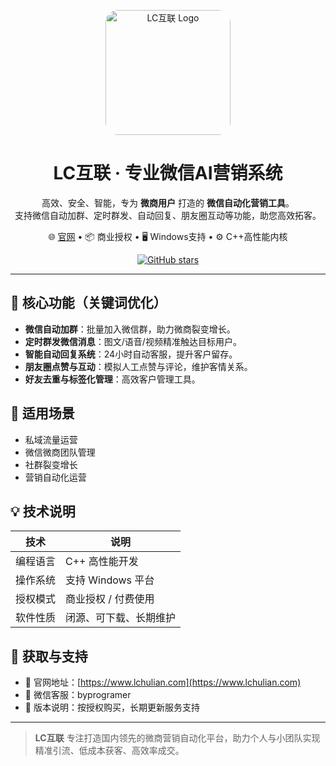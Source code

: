 <p align="center">
  <img src="https://lchulian.com/_nuxt/logo.CE-vU1K-.png" alt="LC互联 Logo" width="200" style="border-radius: 20px;" />
</p>

<h1 align="center">LC互联 · 专业微信AI营销系统</h1>

<p align="center">
  高效、安全、智能，专为 <strong>微商用户</strong> 打造的 <strong>微信自动化营销工具</strong>。<br>
  支持微信自动加群、定时群发、自动回复、朋友圈互动等功能，助您高效拓客。
</p>

<p align="center">
  🌐 <a href="https://www.lchulian.com">官网</a> • 📦 商业授权 • 🖥️ Windows支持 • ⚙️ C++高性能内核
</p>

<p align="center">
  <a href="https://github.com/jpk010820/lchulian/stargazers">
    <img src="https://img.shields.io/github/stars/jpk010820/lchulian?style=social" alt="GitHub stars" />
  </a>
</p>


---

## 🚀 核心功能（关键词优化）

- **微信自动加群**：批量加入微信群，助力微商裂变增长。
- **定时群发微信消息**：图文/语音/视频精准触达目标用户。
- **智能自动回复系统**：24小时自动客服，提升客户留存。
- **朋友圈点赞与互动**：模拟人工点赞与评论，维护客情关系。
- **好友去重与标签化管理**：高效客户管理工具。

## 🎯 适用场景

- 私域流量运营
- 微信微商团队管理
- 社群裂变增长
- 营销自动化运营

## 💡 技术说明

| 技术 | 说明 |
|------|------|
| 编程语言 | C++ 高性能开发 |
| 操作系统 | 支持 Windows 平台 |
| 授权模式 | 商业授权 / 付费使用 |
| 软件性质 | 闭源、可下载、长期维护 |

## 📎 获取与支持

- 🔗 官网地址：[https://www.lchulian.com](https://www.lchulian.com)
- 📝 微信客服：byprogramer
- 💼 版本说明：按授权购买，长期更新服务支持

---

> **LC互联** 专注打造国内领先的微商营销自动化平台，助力个人与小团队实现精准引流、低成本获客、高效率成交。

